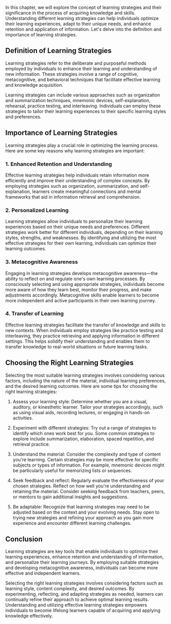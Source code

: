 
In this chapter, we will explore the concept of learning strategies and their significance in the process of acquiring knowledge and skills. Understanding different learning strategies can help individuals optimize their learning experiences, adapt to their unique needs, and enhance retention and application of information. Let's delve into the definition and importance of learning strategies.

## Definition of Learning Strategies

Learning strategies refer to the deliberate and purposeful methods employed by individuals to enhance their learning and understanding of new information. These strategies involve a range of cognitive, metacognitive, and behavioral techniques that facilitate effective learning and knowledge acquisition.

Learning strategies can include various approaches such as organization and summarization techniques, mnemonic devices, self-explanation, rehearsal, practice testing, and interleaving. Individuals can employ these strategies to tailor their learning experiences to their specific learning styles and preferences.

## Importance of Learning Strategies

Learning strategies play a crucial role in optimizing the learning process. Here are some key reasons why learning strategies are important:

### 1\. Enhanced Retention and Understanding

Effective learning strategies help individuals retain information more efficiently and improve their understanding of complex concepts. By employing strategies such as organization, summarization, and self-explanation, learners create meaningful connections and mental frameworks that aid in information retrieval and comprehension.

### 2\. Personalized Learning

Learning strategies allow individuals to personalize their learning experiences based on their unique needs and preferences. Different strategies work better for different individuals, depending on their learning styles, strengths, and weaknesses. By identifying and utilizing the most effective strategies for their own learning, individuals can optimize their learning outcomes.

### 3\. Metacognitive Awareness

Engaging in learning strategies develops metacognitive awareness—the ability to reflect on and regulate one's own learning processes. By consciously selecting and using appropriate strategies, individuals become more aware of how they learn best, monitor their progress, and make adjustments accordingly. Metacognitive skills enable learners to become more independent and active participants in their own learning journey.

### 4\. Transfer of Learning

Effective learning strategies facilitate the transfer of knowledge and skills to new contexts. When individuals employ strategies like practice testing and interleaving, they practice retrieving and applying information in different settings. This helps solidify their understanding and enables them to transfer knowledge to real-world situations or future learning tasks.

## Choosing the Right Learning Strategies

Selecting the most suitable learning strategies involves considering various factors, including the nature of the material, individual learning preferences, and the desired learning outcomes. Here are some tips for choosing the right learning strategies:

1. Assess your learning style: Determine whether you are a visual, auditory, or kinesthetic learner. Tailor your strategies accordingly, such as using visual aids, recording lectures, or engaging in hands-on activities.
    
2. Experiment with different strategies: Try out a range of strategies to identify which ones work best for you. Some common strategies to explore include summarization, elaboration, spaced repetition, and retrieval practice.
    
3. Understand the material: Consider the complexity and type of content you're learning. Certain strategies may be more effective for specific subjects or types of information. For example, mnemonic devices might be particularly useful for memorizing lists or sequences.
    
4. Seek feedback and reflect: Regularly evaluate the effectiveness of your chosen strategies. Reflect on how well you're understanding and retaining the material. Consider seeking feedback from teachers, peers, or mentors to gain additional insights and suggestions.
    
5. Be adaptable: Recognize that learning strategies may need to be adjusted based on the context and your evolving needs. Stay open to trying new strategies and refining your approach as you gain more experience and encounter different learning challenges.
    

## Conclusion

Learning strategies are key tools that enable individuals to optimize their learning experiences, enhance retention and understanding of information, and personalize their learning journeys. By employing suitable strategies and developing metacognitive awareness, individuals can become more effective and independent learners.

Selecting the right learning strategies involves considering factors such as learning style, content complexity, and desired outcomes. By experimenting, reflecting, and adapting strategies as needed, learners can continually refine their approach to achieve optimal learning results. Understanding and utilizing effective learning strategies empowers individuals to become lifelong learners capable of acquiring and applying knowledge effectively.
